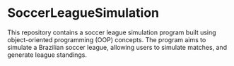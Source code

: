 # SoccerLeagueSimulation
 This repository contains a soccer league simulation program built using object-oriented programming (OOP) concepts. The program aims to simulate a Brazilian soccer league, allowing users to simulate matches, and generate league standings.
